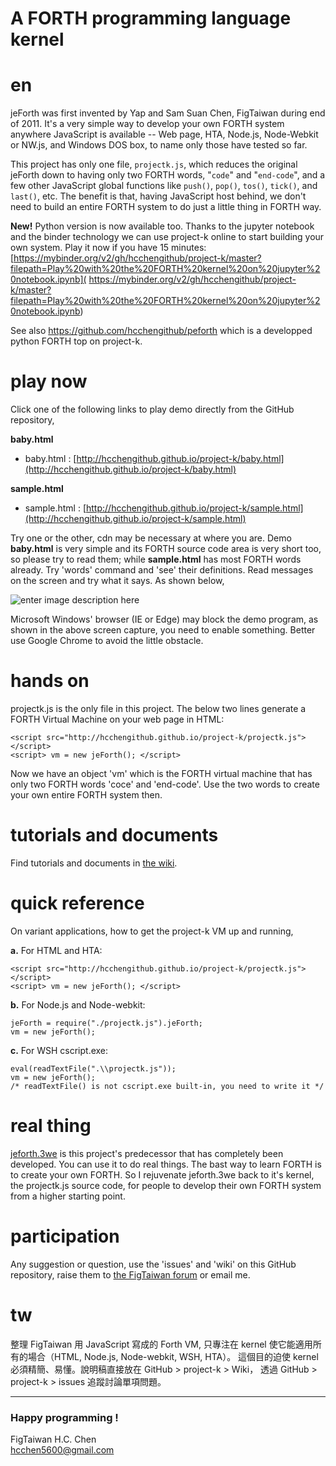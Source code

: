 
A FORTH programming language kernel
======================

# en

jeForth was first invented by Yap and Sam Suan Chen, FigTaiwan during 
end of 2011. It's a very simple way to develop your own FORTH system 
anywhere JavaScript is available -- Web page, HTA, Node.js, Node-Webkit 
or NW.js, and Windows DOS box, to name only those have tested so far.  

This project has only one file, `projectk.js`, which reduces the original jeForth 
down to having only two FORTH 
words, "`code`" and "`end-code`", and a few other JavaScript 
global functions like `push()`, `pop()`, `tos()`, `tick()`, and `last()`, etc. 
The benefit is that, having JavaScript host behind, we don't need to build 
an entire FORTH system to do just a little thing in FORTH way. 

**New!** Python version is now available too. Thanks to the jupyter notebook and the 
binder technology we can use project-k online to start building your own system. 
Play it now if you have 15 minutes: [https://mybinder.org/v2/gh/hcchengithub/project-k/master?filepath=Play%20with%20the%20FORTH%20kernel%20on%20jupyter%20notebook.ipynb](
https://mybinder.org/v2/gh/hcchengithub/project-k/master?filepath=Play%20with%20the%20FORTH%20kernel%20on%20jupyter%20notebook.ipynb)

See also https://github.com/hcchengithub/peforth which is a developped python FORTH top on project-k.


# play now

Click one of the following links to play demo directly from the GitHub 
repository,

**baby.html**<br>
* baby.html : [http://hcchengithub.github.io/project-k/baby.html](http://hcchengithub.github.io/project-k/baby.html)

**sample.html**<br>
* sample.html : [http://hcchengithub.github.io/project-k/sample.html](http://hcchengithub.github.io/project-k/sample.html) 


Try one or the other, cdn may be necessary at where you are.
Demo **baby.html** is very simple and its FORTH source code area is very short 
too, so please try to read them; while **sample.html** has most FORTH words 
already. Try 'words' command and 'see' their definitions. Read messages 
on the screen and try what it says. As shown below,

![enter image description here](https://github.com/hcchengithub/project-k/wiki/pictures/run-project-k-example.jpg)

Microsoft Windows' browser (IE or Edge) may block the demo program, as shown in 
the above screen capture, you need to enable something. Better use Google Chrome 
to avoid the little obstacle.

# hands on


projectk.js is the only file in this project. The below two lines generate a FORTH Virtual Machine on your web page in HTML:

    <script src="http://hcchengithub.github.io/project-k/projectk.js"></script>
    <script> vm = new jeForth(); </script>

Now we have an object 'vm' which is the FORTH virtual machine that has only two FORTH words 'coce' and 'end-code'. Use the two words to create your own entire FORTH system then. 

# tutorials and documents
Find tutorials and documents in [the wiki](https://github.com/hcchengithub/project-k/wiki).

# quick reference

On variant applications, how to get the project-k VM up and running,

**a.** For HTML and HTA:

    <script src="http://hcchengithub.github.io/project-k/projectk.js"></script>
    <script> vm = new jeForth(); </script>

**b.** For Node.js and Node-webkit:

    jeForth = require("./projectk.js").jeForth;
    vm = new jeForth();

**c.** For WSH cscript.exe:

    eval(readTextFile(".\\projectk.js"));
    vm = new jeForth();
    /* readTextFile() is not cscript.exe built-in, you need to write it */

# real thing
[jeforth.3we](http://github.com/hcchengithub/jeforth.3we) is this project's 
predecessor that has completely been developed. You can use it to do real 
things. The bast way to learn FORTH is to create your own FORTH. So I 
rejuvenate jeforth.3we back to it's kernel, the projectk.js source code, for 
people to develop their own FORTH system from a higher starting point.

# participation

Any suggestion or question, use the 'issues' and 'wiki' on this GitHub 
repository, raise them to [the FigTaiwan forum](https://groups.google.com/forum/?hl=zh-TW#!forum/figtaiwan) 
or email me. 

# tw
整理 FigTaiwan 用 JavaScript 寫成的 Forth VM, 只專注在 kernel 
使它能適用所有的場合（HTML, Node.js, Node-webkit, WSH, HTA）。
這個目的迫使 kernel 必須精簡、易懂。說明稿直接放在 GitHub > project-k > Wiki，
透過 GitHub > project-k > issues 追蹤討論單項問題。

***
### Happy programming !
FigTaiwan H.C. Chen<br>
hcchen5600@gmail.com<br>
